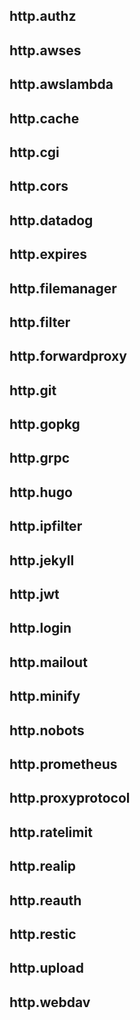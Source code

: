 ## http.authz

## http.awses

## http.awslambda

## http.cache

## http.cgi

## http.cors

## http.datadog

## http.expires

## http.filemanager

## http.filter

## http.forwardproxy

## http.git

## http.gopkg

## http.grpc

## http.hugo

## http.ipfilter

## http.jekyll

## http.jwt

## http.login

## http.mailout

## http.minify

## http.nobots

## http.prometheus

## http.proxyprotocol

## http.ratelimit

## http.realip

## http.reauth

## http.restic

## http.upload

## http.webdav
